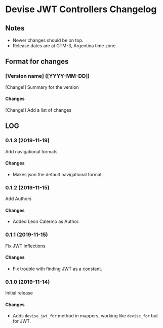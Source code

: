 # Devise JWT Controllers Changelog

## Notes

- Newer changes should be on top.
- Release dates are at GTM-3, Argentina time zone.

## Format for changes

### [Version name] ([YYYY-MM-DD])

[Change!] Summary for the version

#### Changes

[Change!] Add a list of changes

## LOG

### 0.1.3 (2019-11-19)

Add navigational formats

#### Changes

- Makes json the default navigational format.


### 0.1.2 (2019-11-15)

Add Authors

#### Changes

- Added Leon Calermo as Author.

### 0.1.1 (2019-11-15)

Fix JWT inflections

#### Changes

- Fix trouble with finding JWT as a constant.

### 0.1.0 (2019-11-14)

Initial release

#### Changes

- Adds `devise_jwt_for` method in mappers, working like `devise_for` but for JWT.
